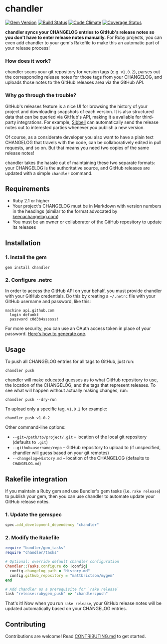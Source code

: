 # chandler

[![Gem Version](https://badge.fury.io/rb/chandler.svg)](http://badge.fury.io/rb/chandler)
[![Build Status](https://travis-ci.org/mattbrictson/chandler.svg?branch=master)](https://travis-ci.org/mattbrictson/chandler)
[![Code Climate](https://codeclimate.com/github/mattbrictson/chandler/badges/gpa.svg)](https://codeclimate.com/github/mattbrictson/chandler)
[![Coverage Status](https://coveralls.io/repos/mattbrictson/chandler/badge.svg?branch=master)](https://coveralls.io/r/mattbrictson/chandler?branch=master)

**chandler syncs your CHANGELOG entries to GitHub's release notes so you don't have to enter release notes manually.** For Ruby projects, you can even add chandler to your gem's Rakefile to make this an automatic part of your release process!

### How does it work?

chandler scans your git repository for version tags (e.g. `v1.0.2`), parses out the corresponding release notes for those tags from your CHANGELOG, and uploads those notes to the GitHub releases area via the GitHub API.

### Why go through the trouble?

GitHub's releases feature is a nice UI for browsing the history of your project and downloading snapshots of each version. It is also structured data that can be queried via GitHub's API, making it a available for third-party integrations. For example, [Sibbell][] can automatically send the release notes out to interested parties whenever you publish a new version.

Of course, as a considerate developer you also want to have a plain text CHANGELOG that travels with the code, can be collaboratively edited in pull requests, and so on. But that means you need two copies of the same release notes!

chandler takes the hassle out of maintaining these two separate formats: your CHANGELOG is the authoritative source, and GitHub releases are updated with a simple `chandler` command.

## Requirements

* Ruby 2.1 or higher
* Your project's CHANGELOG must be in Markdown with version numbers in the headings (similar to the format advocated by [keepachangelog.com](http://keepachangelog.com))
* You must be an owner or collaborator of the GitHub repository to update its releases

## Installation

### 1. Install the gem

```
gem install chandler
```

### 2. Configure .netrc

In order to access the GitHub API on your behalf, you must provide chandler with your GitHub credentials. Do this by creating a `~/.netrc` file with your GitHub username and password, like this:

```
machine api.github.com
  login defunkt
  password c0d3b4ssssss!
```

For more security, you can use an OAuth access token in place of your password. [Here's how to generate one][access-token].


## Usage

To push all CHANGELOG entries for all tags to GitHub, just run:

```
chandler push
```

chandler will make educated guesses as to what GitHub repository to use, the location of the CHANGELOG, and the tags that represent releases. To see what will happen without actually making changes, run:

```
chandler push --dry-run
```

To upload only a specific tag, `v1.0.2` for example:

```
chandler push v1.0.2
```

Other command-line options:

* `--git=/path/to/project/.git` – location of the local git repository (defaults to `.git`)
* `--github=username/repo` – GitHub repository to upload to (if unspecified, chandler will guess based on your git remotes)
* `--changelog=History.md` – location of the CHANGELOG (defaults to `CHANGELOG.md`)


## Rakefile integration

If you maintain a Ruby gem and use Bundler's gem tasks (i.e. `rake release`) to publish your gem, then you can use chandler to automate update your GitHub release notes.

### 1. Update the gemspec

```ruby
spec.add_development_dependency "chandler"
```

### 2. Modify the Rakefile

```ruby
require "bundler/gem_tasks"
require "chandler/tasks"

# Optional: override default chandler configuration
Chandler::Tasks.configure do |config|
  config.changelog_path = "History.md"
  config.github_repository = "mattbrictson/mygem"
end

# Add chandler as a prerequisite for `rake release`
task "release:rubygem_push" => "chandler:push"
```

That's it! Now when you run `rake release`, your GitHub release notes will be updated automatically based on your CHANGELOG entries.

[Sibbell]: http://sibbell.com
[access-token]: https://help.github.com/articles/creating-an-access-token-for-command-line-use/

## Contributing

Contributions are welcome! Read [CONTRIBUTING.md](CONTRIBUTING.md) to get started.
